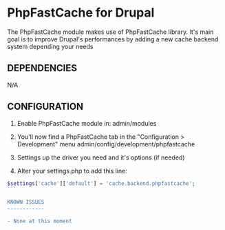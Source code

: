 PhpFastCache for Drupal
====================

The PhpFastCache module makes use of PhpFastCache library.
It's main goal is to improve Drupal's performances by
adding a new cache backend system depending your needs

DEPENDENCIES
------------

N/A

CONFIGURATION
-------------

1. Enable PhpFastCache module in:
       admin/modules

2. You'll now find a PhpFastCache tab in the "Configuration > Development" menu
       admin/config/development/phpfastcache

3. Settings up the driver you need and it's options (if needed)

4. Alter your settings.php to add this line:
````php
$settings['cache']['default'] = 'cache.backend.phpfastcache';
```

KNOWN ISSUES
------------

- None at this moment